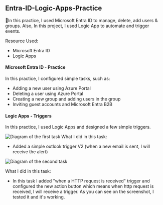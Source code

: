 ## Entra-ID-Logic-Apps-Practice

📘In this practice, I used Microsoft Entra ID to manage, delete, add users & groups.
Also, In this project, I used Logic App to automate and trigger events.

Resource Used:
- Microsoft Entra ID
- Logic Apps

#### Microsoft Entra ID - Practice
In this practice, I configured simple tasks, such as:
- Adding a new user using Azure Portal
- Deleting a user using Azure Portal
- Creating a new group and adding users in the group
- Inviting guest accounts and Microsoft Entra B2B

#### Logic Apps - Triggers
In this practice, I used Logic Apps and designed a few simple triggers.

![Diagram of the first task](../AdminLabs/Media/http-trigger.png)
What I did in this task:
- Added a simple outlook trigger V2 (when a new email is sent, I will receive the alert)


![Diagram of the second task](../AdminLabs/Media/http-trigger.png)

What I did in this task:
- In this task I added "when a HTTP request is received" trigger and configured the new action button
which means when http request is received, I will receive a trigger. As you can see
on the screenshot, I tested it and it's working.
